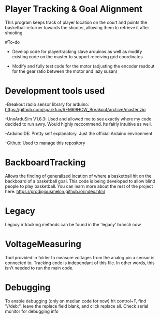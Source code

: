 # Player Tracking & Goal Alignment
This program keeps track of player location on the court and points the basketball returner towards the shooter, allowing them to retrieve it after shooting

#To-do
- Develop code for playertracking slave arduinos as well as modify existing code on the master to support receiving grid coordinates

- Modify and fully test code for the motor (adjusting the encoder readout for the gear ratio between the motor and lazy susan)

# Development tools used
-Breakout radio sensor library for arduino: https://github.com/sparkfun/RFM69HCW_Breakout/archive/master.zip

-UnoArduSim V1.6.3: Used and allowed me to see exactly where my code decided to run awry. Would highly reccommend. Its fairly intuitive as well.

-ArduinoIDE: Pretty self explanatory. Just the official Arduino environment

-Github: Used to manage this repository

# BackboardTracking
Allows the finding of generalized location of where a basketball hit on the backboard of a basketball goal.
This code is being developed to allow blind people to play basketball. You can learn more about the rest of the project here: https://prodigiousmelon.github.io/index.html

# Legacy
Legacy ir tracking methods can be found in the 'legacy' branch now

# VoltageMeasuring
Tool provided in folder to measure voltages from the analog pin a sensor is connected to. Tracking code is independant of this file. In other words, this isn't needed to run the main code.

# Debugging
To enable debugging (only on median code for now) hit control+F, find "//deb:", leave the replace field blank, and click replace all. Check serial monitor for debugging info
